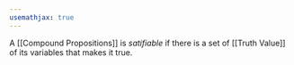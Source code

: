 ```yaml
---
usemathjax: true
---
```


A [[Compound Propositions]] is *satifiable* if there is a set of [[Truth Value]] of its variables that makes it true.